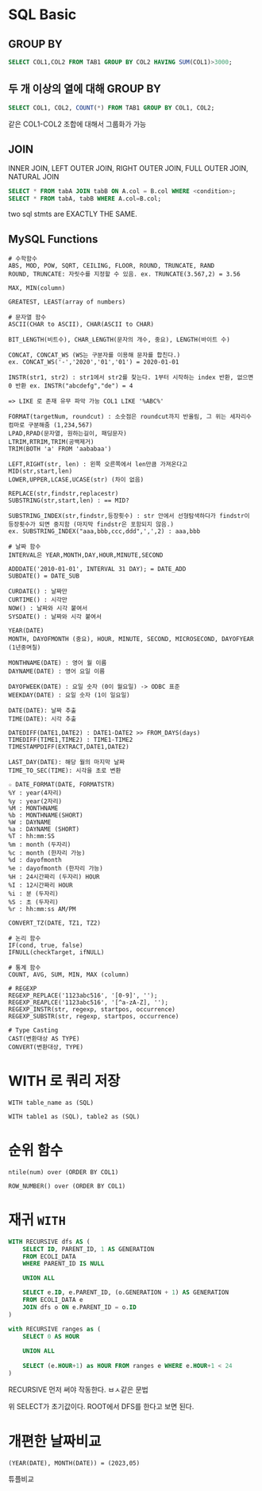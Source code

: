 # SQL Basic

## GROUP BY
```sql
SELECT COL1,COL2 FROM TAB1 GROUP BY COL2 HAVING SUM(COL1)>3000;
```

## 두 개 이상의 열에 대해 GROUP BY
```sql
SELECT COL1, COL2, COUNT(*) FROM TAB1 GROUP BY COL1, COL2;
```
같은 COL1-COL2 조합에 대해서 그룹화가 가능

## JOIN
INNER JOIN, LEFT OUTER JOIN, RIGHT OUTER JOIN, FULL OUTER JOIN, NATURAL JOIN
```sql
SELECT * FROM tabA JOIN tabB ON A.col = B.col WHERE <condition>;
SELECT * FROM tabA, tabB WHERE A.col=B.col;
```
two sql stmts are EXACTLY THE SAME.

## MySQL Functions
```
# 수학함수
ABS, MOD, POW, SQRT, CEILING, FLOOR, ROUND, TRUNCATE, RAND
ROUND, TRUNCATE: 자릿수를 지정할 수 있음. ex. TRUNCATE(3.567,2) = 3.56

MAX, MIN(column)

GREATEST, LEAST(array of numbers)

# 문자열 함수
ASCII(CHAR to ASCII), CHAR(ASCII to CHAR)

BIT_LENGTH(비트수), CHAR_LENGTH(문자의 개수, 중요), LENGTH(바이트 수)

CONCAT, CONCAT_WS (WS는 구분자를 이용해 문자를 합친다.)
ex. CONCAT_WS('-','2020','01','01') = 2020-01-01

INSTR(str1, str2) : str1에서 str2를 찾는다. 1부터 시작하는 index 반환, 없으면 0 반환 ex. INSTR("abcdefg","de") = 4

=> LIKE 로 존재 유무 파악 가능 COL1 LIKE '%ABC%'

FORMAT(targetNum, roundcut) : 소숫점은 roundcut까지 반올림, 그 위는 세자리수 컴마로 구분해줌 (1,234,567)
LPAD,RPAD(문자열, 원하는길이, 패딩문자)
LTRIM,RTRIM,TRIM(공백제거)
TRIM(BOTH 'a' FROM 'aababaa')

LEFT,RIGHT(str, len) : 왼쪽 오른쪽에서 len만큼 가져온다고
MID(str,start,len)
LOWER,UPPER,LCASE,UCASE(str) (차이 없음)

REPLACE(str,findstr,replacestr)
SUBSTRING(str,start,len) : == MID?

SUBSTRING_INDEX(str,findstr,등장횟수) : str 안에서 선형탐색하다가 findstr이 등장횟수가 되면 중지함 (마지막 findstr은 포함되지 않음.)
ex. SUBSTRING_INDEX("aaa,bbb,ccc,ddd",',',2) : aaa,bbb

# 날짜 함수
INTERVAL은 YEAR,MONTH,DAY,HOUR,MINUTE,SECOND

ADDDATE('2010-01-01', INTERVAL 31 DAY); = DATE_ADD
SUBDATE() = DATE_SUB

CURDATE() : 날짜만
CURTIME() : 시각만
NOW() : 날짜와 시각 붙여서
SYSDATE() : 날짜와 시각 붙여서

YEAR(DATE)
MONTH, DAYOFMONTH (중요), HOUR, MINUTE, SECOND, MICROSECOND, DAYOFYEAR (1년중며칠)

MONTHNAME(DATE) : 영어 월 이름  
DAYNAME(DATE) : 영어 요일 이름

DAYOFWEEK(DATE) : 요일 숫자 (0이 월요일) -> ODBC 표준
WEEKDAY(DATE) : 요일 숫자 (1이 일요일)

DATE(DATE): 날짜 추출
TIME(DATE): 시각 추출

DATEDIFF(DATE1,DATE2) : DATE1-DATE2 >> FROM_DAYS(days)
TIMEDIFF(TIME1,TIME2) : TIME1-TIME2
TIMESTAMPDIFF(EXTRACT,DATE1,DATE2)

LAST_DAY(DATE): 해당 월의 마지막 날짜
TIME_TO_SEC(TIME): 시각을 초로 변환

☆ DATE_FORMAT(DATE, FORMATSTR)
%Y : year(4자리)
%y : year(2자리)
%M : MONTHNAME
%b : MONTHNAME(SHORT)
%W : DAYNAME
%a : DAYNAME (SHORT)
%T : hh:mm:SS
%m : month (두자리)
%c : month (한자리 가능)
%d : dayofmonth
%e : dayofmonth (한자리 가능)
%H : 24시간짜리 (두자리) HOUR
%I : 12시간짜리 HOUR
%i : 분 (두자리)
%S : 초 (두자리)
%r : hh:mm:ss AM/PM

CONVERT_TZ(DATE, TZ1, TZ2)

# 논리 함수
IF(cond, true, false)
IFNULL(checkTarget, ifNULL)

# 통계 함수
COUNT, AVG, SUM, MIN, MAX (column)

# REGEXP
REGEXP_REPLACE('1123abc516', '[0-9]', '');
REGEXP_REAPLCE('1123abc516', '[^a-zA-Z], '');
REGEXP_INSTR(str, regexp, startpos, occurrence)
REGEXP_SUBSTR(str, regexp, startpos, occurrence)

# Type Casting
CAST(변환대상 AS TYPE)
CONVERT(변환대상, TYPE)
```


# WITH 로 쿼리 저장

`WITH table_name as (SQL)`

`WITH table1 as (SQL), table2 as (SQL)`

# 순위 함수

`ntile(num) over (ORDER BY COL1)`

`ROW_NUMBER() over (ORDER BY COL1)`

# 재귀 `WITH`

```sql
WITH RECURSIVE dfs AS (
    SELECT ID, PARENT_ID, 1 AS GENERATION
    FROM ECOLI_DATA
    WHERE PARENT_ID IS NULL

    UNION ALL

    SELECT e.ID, e.PARENT_ID, (o.GENERATION + 1) AS GENERATION
    FROM ECOLI_DATA e
    JOIN dfs o ON e.PARENT_ID = o.ID
)
```

``` sql
with RECURSIVE ranges as (
    SELECT 0 AS HOUR
    
    UNION ALL
    
    SELECT (e.HOUR+1) as HOUR FROM ranges e WHERE e.HOUR+1 < 24
)
```

RECURSIVE 먼저 써야 작동한다. ㅂㅅ같은 문법

위 SELECT가 초기값이다. ROOT에서 DFS를 한다고 보면 된다.

# 개편한 날짜비교

`(YEAR(DATE), MONTH(DATE)) = (2023,05)`

튜플비교